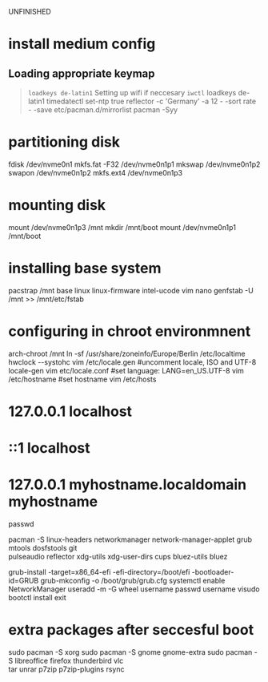 UNFINISHED

# install medium config
## Loading appropriate keymap
> `loadkeys de-latin1`
Setting up wifi if neccesary
`iwctl`
loadkeys de-latin1
timedatectl set-ntp true
reflector -c 'Germany' -a 12 - -sort rate - -save etc/pacman.d/mirrorlist
pacman -Syy

# partitioning disk
fdisk /dev/nvme0n1
mkfs.fat -F32 /dev/nvme0n1p1
mkswap /dev/nvme0n1p2
swapon /dev/nvme0n1p2
mkfs.ext4 /dev/nvme0n1p3

# mounting disk
mount /dev/nvme0n1p3 /mnt
mkdir /mnt/boot
mount /dev/nvme0n1p1 /mnt/boot

# installing base system
pacstrap /mnt base linux linux-firmware intel-ucode vim nano
genfstab -U /mnt >> /mnt/etc/fstab

# configuring in chroot environmnent
arch-chroot /mnt
ln -sf /usr/share/zoneinfo/Europe/Berlin /etc/localtime
hwclock --systohc
vim /etc/locale.gen   #uncomment locale, ISO and UTF-8
locale-gen
vim etc/locale.conf   #set language: LANG=en_US.UTF-8
vim /etc/hostname   #set hostname
vim /etc/hosts
# 127.0.0.1 localhost
# ::1   localhost
# 127.0.0.1 myhostname.localdomain myhostname
passwd

pacman -S linux-headers networkmanager network-manager-applet grub mtools dosfstools git \
    pulseaudio reflector xdg-utils xdg-user-dirs cups bluez-utils bluez

grub-install -target=x86_64-efi -efi-directory=/boot/efi -bootloader-id=GRUB
grub-mkconfig -o /boot/grub/grub.cfg
systemctl enable NetworkManager
useradd -m -G wheel username
passwd username
visudo
bootctl install
exit

# extra packages after seccesful boot
sudo pacman -S xorg
sudo pacman -S gnome gnome-extra
sudo pacman -S libreoffice firefox thunderbird vlc \
    tar unrar p7zip p7zip-plugins rsync